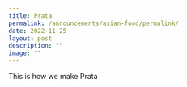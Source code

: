 ```yaml
---
title: Prata
permalink: /announcements/asian-food/permalink/
date: 2022-11-25
layout: post
description: ""
image: ""
---
```

This is how we make Prata